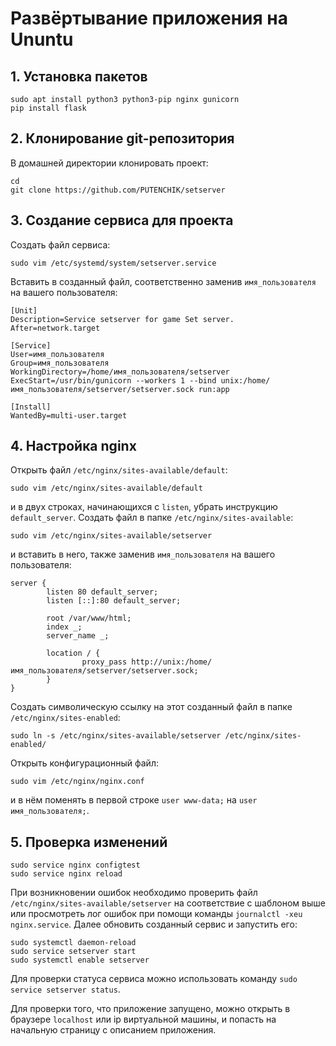 # Развёртывание приложения на Ununtu

## 1. Установка пакетов
```
sudo apt install python3 python3-pip nginx gunicorn
pip install flask
```

## 2. Клонирование git-репозитория
В домашней директории клонировать проект:
```
cd
git clone https://github.com/PUTENCHIK/setserver
```

## 3. Создание сервиса для проекта
Создать файл сервиса:
``` 
sudo vim /etc/systemd/system/setserver.service
```
Вставить в созданный файл, соответственно заменив `имя_пользователя` на вашего пользователя:
```
[Unit]
Description=Service setserver for game Set server.
After=network.target

[Service]
User=имя_пользователя
Group=имя_пользователя
WorkingDirectory=/home/имя_пользователя/setserver
ExecStart=/usr/bin/gunicorn --workers 1 --bind unix:/home/имя_пользователя/setserver/setserver.sock run:app

[Install]
WantedBy=multi-user.target
```

## 4. Настройка nginx
Открыть файл `/etc/nginx/sites-available/default`:
```
sudo vim /etc/nginx/sites-available/default
```
и в двух строках, начинающихся с `listen`, убрать инструкцию `default_server`.
Создать файл в папке `/etc/nginx/sites-available`:
``` 
sudo vim /etc/nginx/sites-available/setserver
```
и вставить в него, также заменив `имя_пользователя` на вашего пользователя:
```
server {
        listen 80 default_server;
        listen [::]:80 default_server;

        root /var/www/html;
        index _;
        server_name _;

        location / {
                proxy_pass http://unix:/home/имя_пользователя/setserver/setserver.sock;
        }
}
```
Создать символическую ссылку на этот созданный файл в папке `/etc/nginx/sites-enabled`:
```
sudo ln -s /etc/nginx/sites-available/setserver /etc/nginx/sites-enabled/
```
Открыть конфигурационный файл:
```
sudo vim /etc/nginx/nginx.conf
```
и в нём поменять в первой строке `user www-data;` на `user имя_пользователя;`.

## 5. Проверка изменений
```
sudo service nginx configtest
sudo service nginx reload
```
При возникновении ошибок необходимо проверить файл `/etc/nginx/sites-available/setserver` на соответствие с шаблоном выше или просмотреть лог ошибок при помощи команды `journalctl -xeu nginx.service`.
Далее обновить созданный сервис и запустить его:
```
sudo systemctl daemon-reload
sudo service setserver start
sudo systemctl enable setserver
```
Для проверки статуса сервиса можно использовать команду `sudo service setserver status`.

Для проверки того, что приложение запущено, можно открыть в браузере `localhost` или ip виртуальной машины, и попасть на начальную страницу с описанием приложения.







